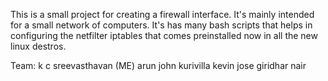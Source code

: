 This is a small project for creating a firewall interface.
It's mainly intended for a small network of computers.
It's has many bash scripts that helps in configuring
the netfilter iptables that comes preinstalled now in 
all the new linux destros.

Team:
k c sreevasthavan (ME)
arun john kurivilla
kevin jose 
giridhar nair
